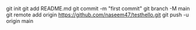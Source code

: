 git init
git add README.md
git commit -m "first commit"
git branch -M main
git remote add origin https://github.com/naseem47/testhello.git
git push -u origin main
